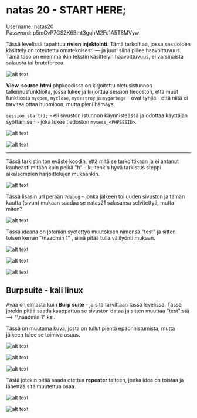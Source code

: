 # natas 20 - START HERE;

Username: natas20 <br>
Password: p5mCvP7GS2K6Bmt3gqhM2Fc1A5T8MVyw

Tässä levelissä tapahtuu **rivien injektointi**. Tämä tarkoittaa, jossa sessioiden käsittely on toteutettu omatekoisesti — ja juuri siinä piilee haavoittuvuus. Tämä taso on enemmänkin tekstin käsittelyn haavoittuvuus, ei varsinaista salausta tai bruteforcea.

![alt text](./kuvat-level16-20/natas20-0.png)

**View-source.html** phpkoodissa on kirjoitettu oletusistunnon tallennusfunktioita, jossa lukee ja kirjoittaa session tiedoston, että muut funktiosta `myopen`, `myclose`, `mydestroy` ja `mygarbage` - ovat tyhjiä - että niitä ei tarvitse ottaa huomioon, mutta pieni hämäys.

`session_start();` - eli sivuston istunnon käynnisteässä ja odottaa käyttäjän syöttämisen - joka lukee tiedoston `mysess_<PHPSESID>`.

![alt text](./kuvat-level16-20/natas20-1.png)

![alt text](./kuvat-level16-20/natas20-2.png)


---

Tässä tarkistin ton eväste koodin, että mitä se tarkoittikaan ja ei antanut kauheasti mitään kuin pelkä "h" - kuitenkin hyvä tarkistus steppi aikaisempien harjoittelujen mukaankin.

![alt text](./kuvat-level16-20/natas20-3.png)

Tässä lisäsin url perään `?debug` - jonka jälkeen toi uuden sivuston ja tämän kautta (sivun) mukaan saadaa se natas21 salasansa selvitettyä, mutta miten?

![alt text](./kuvat-level16-20/natas20-4.png)

Tässä ideana on jotenkin syötettyö muutoksen nimensä "test" ja sitten toisen kerran "\naadmin 1" , siinä pitää tulla välilyönti mukaan.

![alt text](./kuvat-level16-20/natas20-5.png)

![alt text](./kuvat-level16-20/natas20-6.png)

![alt text](./kuvat-level16-20/natas20-7.png)


## Burpsuite - kali linux

Avaa ohjelmasta kuin **Burp suite** - ja sitä tarvittaan tässä levelissä. Tässä jotekin pitää saada kaappattua se sivuston dataa ja sitten muuttaa "test":stä --> "\naadmin 1":ksi. 

Tässä on muutama kuva, josta on tullut pientä epäonnistumista, mutta jälkeen tulee se toimiva osuus.

![alt text](./kuvat-level16-20/natas20-8.png)

![alt text](./kuvat-level16-20/natas20-9.png)

![alt text](./kuvat-level16-20/natas20-9-1.png)

Tästä jotekin pitää saada otettua **repeater** talteen, jonka idea on toistaa ja lähettää sitä muutettua osaa.

![alt text](./kuvat-level16-20/natas20-9-2.png)

![alt text](./kuvat-level16-20/natas20-10.png)












